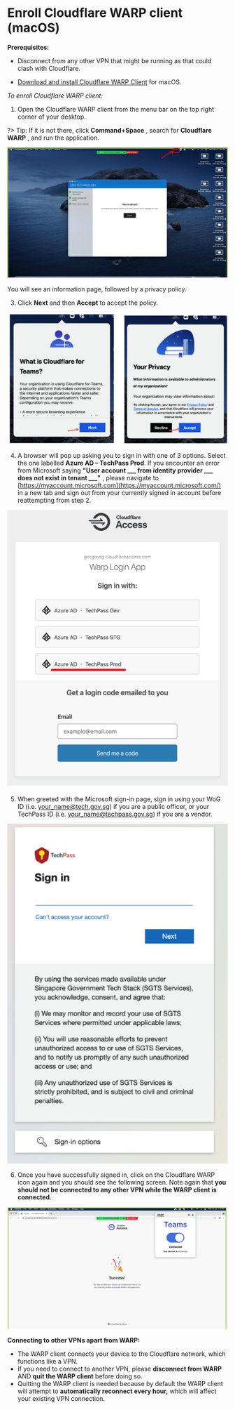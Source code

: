 # Enroll Cloudflare WARP client (macOS)

**Prerequisites:**

- Disconnect from any other VPN that might be running as that could clash with Cloudflare.

- [Download and install Cloudflare WARP Client](https://install.appcenter.ms/orgs/cloudflare/apps/1.1.1.1-macos-1/distribution_groups/release) for macOS.

*To enroll Cloudflare WARP client:*

1. Open the Cloudflare WARP client from the menu bar on the top right corner of your desktop.

?> Tip: If it is not there, click **Command+Space** , search for **Cloudflare WARP** , and run the application.

![cloudflare-warp-icon](images/cloudflare-warp-macos/cloudflare-warp-icon.png)

You will see an information page, followed by a privacy policy.

3. Click **Next** and then **Accept** to accept the policy.

![accept-privacy-policy](images/cloudflare-warp-macos/accept-privacy-policy.png)


4. A browser will pop up asking you to sign in with one of 3 options. Select the one labelled **Azure AD – TechPass Prod**. If you encounter an error from Microsoft saying **&quot;User account \_\_\_ from identity provider \_\_\_ does not exist in tenant \_\_\_&quot;** , please navigate to [https://myaccount.microsoft.com](https://myaccount.microsoft.com/) in a new tab and sign out from your currently signed in account before reattempting from step 2.

![gcc-cloudflare-access-signin](images/cloudflare-warp-macos/gcc-cloudflare-access-signin.png)

5. When greeted with the Microsoft sign-in page, sign in using your WoG ID (i.e. [your\_name@tech.gov.sg](mailto:your_name@tech.gov.sg)) if you are a public officer, or your TechPass ID (i.e. [your\_name@techpass.gov.sg](mailto:your_name@techpass.gov.sg)) if you are a vendor.

![techpass-sign-in](images/cloudflare-warp-macos/techpass-sign-in.png)

6. Once you have successfully signed in, click on the Cloudflare WARP icon again and you should see the following screen. Note again that **you should not be connected to any other VPN while the WARP client is connected.**

![warp-teams](images/cloudflare-warp-macos/warp-teams.png)

**Connecting to other VPNs apart from WARP:**

- The WARP client connects your device to the Cloudflare network, which functions like a VPN.
- If you need to connect to another VPN, please **disconnect from WARP** AND **quit the WARP client** before doing so.
- Quitting the WARP client is needed because by default the WARP client will attempt to **automatically reconnect every hour,** which will affect your existing VPN connection.
